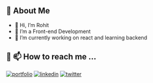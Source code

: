 
## 🚀 About Me

- 👋 Hi, I’m Rohit
- 👀 I’m a Front-end Development
- 🌱 I’m currently working on react and learning backend

## 🔗 📫 How to reach me ...
[![portfolio](https://img.shields.io/badge/my_portfolio-000?style=for-the-badge&logo=ko-fi&logoColor=white)]()
[![linkedin](https://img.shields.io/badge/linkedin-0A66C2?style=for-the-badge&logo=linkedin&logoColor=white)](https://www.linkedin.com/in/rohit-prakash-7a07491a0)
[![twitter](https://img.shields.io/badge/twitter-1DA1F2?style=for-the-badge&logo=twitter&logoColor=white)](https://twitter.com/_waasp_)


<!---
hakkanoodles/hakkanoodles is a ✨ special ✨ repository because its `README.md` (this file) appears on your GitHub profile.
You can click the Preview link to take a look at your changes.
--->
